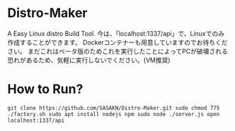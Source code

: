 # Distro-Maker
A Easy Linux distro Build Tool.
今は、「localhost:1337/api」で、Linuxでのみ作成することができます。
Dockerコンテナーも用意していますのでお待ちください。
まだこれはベータ版のためこれを実行したことによってPCが破壊される恐れがあるため、気軽に実行しないでください。(VM推奨)
# How to Run?
`
git clone https://github.com/SASAKN/Distro-Maker.git
sudo chmod 775 ./factory.sh
sudo apt install nodejs npm
sudo node ./server.js
open localhost:1337/api
`